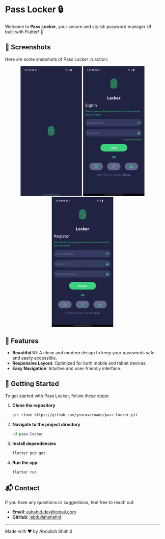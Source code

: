 # Pass Locker 🔒

Welcome to **Pass Locker**, your secure and stylish password manager UI built with Flutter! 🚀

## 📱 Screenshots

Here are some snapshots of Pass Locker in action:

<p align="center">
  <img src="./assets/readme-assets/splash.jpg" alt="Splash Screen" width="200" />
  <img src="./assets/readme-assets/login.jpg" alt="Login Screen" width="200" />
  <img src="./assets/readme-assets/register.jpg" alt="Register Screen" width="200" />
</p>

## 🎨 Features

- **Beautiful UI**: A clean and modern design to keep your passwords safe and easily accessible.
- **Responsive Layout**: Optimized for both mobile and tablet devices.
- **Easy Navigation**: Intuitive and user-friendly interface.

## 🚀 Getting Started

To get started with Pass Locker, follow these steps:

1. **Clone the repository**

   ```sh
   git clone https://github.com/yourusername/pass-locker.git
   ```

2. **Navigate to the project directory**

   ```sh
   cd pass-locker
   ```

3. **Install dependencies**

   ```sh
   flutter pub get
   ```

4. **Run the app**
   ```sh
   flutter run
   ```

## 📬 Contact

If you have any questions or suggestions, feel free to reach out:

- **Email**: ashahid.dev@gmail.com
- **GitHub**: [iabdullahshahid](https://github.com/iabdullahshahid)

---

Made with ❤️ by Abdullah Shahid
